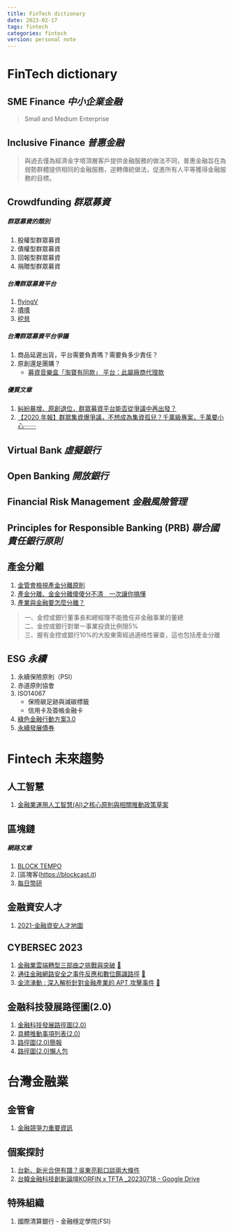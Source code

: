 ```yaml
---
title: FinTech dictionary
date: 2023-02-17
tags: fintech
categories: fintech
version: personal note
---
```

# FinTech dictionary

## SME Finance _中小企業金融_
> Small and Medium Enterprise

## Inclusive Finance _普惠金融_
> 與過去僅為經濟金字塔頂層客戶提供金融服務的做法不同，普惠金融旨在為弱勢群體提供相同的金融服務，逆轉傳統做法，促進所有人平等獲得金融服務的目標。

## Crowdfunding _群眾募資_
##### 群眾募資的類別
1. 股權型群眾募資
1. 債權型群眾募資
1. 回報型群眾募資
1. 捐贈型群眾募資

##### 台灣群眾募資平台
1. [flyingV](https://www.flyingv.cc/)
1. [嘖嘖](https://www.zeczec.com/)
1. [挖貝](https://wabay.tw/)

##### 台灣群眾募資平台爭議
1. 商品延遲出貨，平台需要負責嗎？需要負多少責任？
1. 原創還是團購？
   - [募資音樂盒「淘寶有同款」 平台：此屬廠商代理款]()

##### 優質文章
1. [糾紛暴增、原創退位，群眾募資平台能否從爭議中再出發？](https://www.twreporter.org/a/taiwan-crowdfunding-dispute)
1. [【2020 年報】群眾集資爆爭議，不想成為集資孤兒？千萬級專案，千萬要小心⋯⋯](https://crowdwatch.tw/post/23168/)

## Virtual Bank _虛擬銀行_

## Open Banking _開放銀行_

## Financial Risk Management _金融風險管理_

## Principles for Responsible Banking (PRB) _聯合國責任銀行原則_


## 產金分離
1. [金管會檢視產金分離原則](https://money.udn.com/money/story/5613/6842476)
1. [產金分離、金金分離傻傻分不清　一次讓你搞懂](https://www.phew.tw/article/cont/phewpoint/current/news/4033/201805244033)
1. [產業與金融要怎麼分離？](https://view.ctee.com.tw/monetary/25127.html)
> 一、金控或銀行董事長和總經理不能擔任非金融事業的董總  
> 二、金控或銀行對單一事業投資比例限5%  
> 三、握有金控或銀行10%的大股東需經過適格性審查，這也包括產金分離  

## ESG _永續_

1. 永續保險原則（PSI）
1. 赤道原則協會
1. ISO14067 
   - 保險碳足跡與減碳標籤
   - 信用卡及簽帳金融卡
1. [綠色金融行動方案3.0](https://www.fsc.gov.tw/ch/home.jsp?id=96&parentpath=0,2&mcustomize=news_view.jsp&dataserno=202209260001&dtable=News)
1. [永續發展債券](https://www.tpex.org.tw/web/bond/sustainability/institution.php?l=zh-tw)

# Fintech 未來趨勢

## 人工智慧
1. [金融業運用人工智慧(AI)之核心原則與相關推動政策草案](https://www.fsc.gov.tw/uploaddowndoc?file=news/202308151432200.pdf&filedisplay=%E9%99%84%E4%BB%B6_%E9%87%91%E8%9E%8D%E6%A5%AD%E9%81%8B%E7%94%A8%E4%BA%BA%E5%B7%A5%E6%99%BA%E6%85%A7%28AI%29%E4%B9%8B%E6%A0%B8%E5%BF%83%E5%8E%9F%E5%89%87%E8%88%87%E7%9B%B8%E9%97%9C%E6%8E%A8%E5%8B%95%E6%94%BF%E7%AD%96%28%E8%8D%89%E6%A1%88%29.pdf&flag=doc)

## 區塊鏈
##### 網路文章
1. [BLOCK TEMPO](https://www.blocktempo.com)
1. [區塊客(https://blockcast.it)
1. [每日幣研](https://cryptowesearch.com)

## 金融資安人才
1. [2021-金融資安人才地圖](https://www.fsc.gov.tw/websitedowndoc?file=chfsc/202107081856200.pdf&filedisplay=%E6%AA%94%E6%A1%887_%E9%87%91%E8%9E%8D%E8%B3%87%E5%AE%89%E4%BA%BA%E6%89%8D%E8%81%B7%E8%83%BD%E5%9C%B0%E5%9C%96(110%E5%B9%B47%E6%9C%88%E7%89%88).pdf)

## CYBERSEC 2023
1. [金融業雲端轉型三部曲之挑戰與突破](https://cyber.ithome.com.tw/2023/session-page/2027) [📄](https://s.itho.me/ccms_slides/2023/5/18/2a99f8a4-410e-439f-a5ae-00249104e3b1.pdf)
1. [通往金融網路安全之事件反應和數位鑑識路徑](https://cyber.ithome.com.tw/2023/session-page/1802) [📄](https://s.itho.me/ccms_slides/2023/5/18/9dfdf0ec-e634-4836-864e-bbf2a64aec8e.pdf)
1. [金流湧動 : 深入解析針對金融產業的 APT 攻擊事件](https://cyber.ithome.com.tw/2023/session-page/1899) [📄](https://s.itho.me/ccms_slides/2023/5/23/9a3fb20b-d24e-43b5-99da-80caa2d75c9f.pdf)

## 金融科技發展路徑圖(2.0)
1. [金融科技發展路徑圖(2.0)](https://www.fsc.gov.tw/uploaddowndoc?file=news/202308151434570.pdf&filedisplay=%E9%99%84%E4%BB%B61-%E9%87%91%E8%9E%8D%E7%A7%91%E6%8A%80%E7%99%BC%E5%B1%95%E8%B7%AF%E5%BE%91%E5%9C%96%282.0%29.pdf&flag=doc)
1. [具體推動事項列表(2.0)](https://www.fsc.gov.tw/uploaddowndoc?file=news/202308151434571.pdf&filedisplay=%E9%99%84%E4%BB%B62-2.0%E5%85%B7%E9%AB%94%E6%8E%A8%E5%8B%95%E4%BA%8B%E9%A0%85%E5%88%97%E8%A1%A8%282.0%29.pdf&flag=doc)
1. [路徑圖(2.0)簡報](https://www.fsc.gov.tw/uploaddowndoc?file=news/202308151434572.pdf&filedisplay=%E9%99%84%E4%BB%B63-%E8%B7%AF%E5%BE%91%E5%9C%96%282.0%29%E7%B0%A1%E5%A0%B1.pdf&flag=doc)
1. [路徑圖(2.0)懶人包](https://www.fsc.gov.tw/uploaddowndoc?file=news/202308151435090.pdf&filedisplay=%E9%99%84%E4%BB%B64-%E8%B7%AF%E5%BE%91%E5%9C%96%282.0%29%E6%87%B6%E4%BA%BA%E5%8C%85.pdf&flag=doc)

# 台灣金融業

## 金管會
1. [金融競爭力重要資訊](https://www.fsc.gov.tw/ch/home.jsp?id=146&websitelink=artwebsite.jsp&parentpath=0,8)

## 個案探討
1. [台新、新光合併有譜？吳東亮鬆口談兩大條件](https://www.gvm.com.tw/article/103619?utm_campaign=daily&utm_content=gv_post&utm_medium=social&utm_source=facebook&fbclid=IwAR2J-Jq1P4ma5YXXHbk0yZVEuY-AwjL27KRgdDjZGYLMLUkXbpXsyJ7jPQ4)
1. [台韓金融科技創新論壇KORFIN x TFTA _20230718 - Google Drive](https://drive.google.com/drive/folders/14-BEbgOuHe5edlPBmd_JWFB0gq9F17Gu?fbclid=IwAR0R2bxnhCT8nq8wTjY3VleFB7Zo6NIsQhUQDHx1eln5h2Ts5uWIWVZ85-w)

## 特殊組織
1. 國際清算銀行 - 金融穩定學院(FSI)
